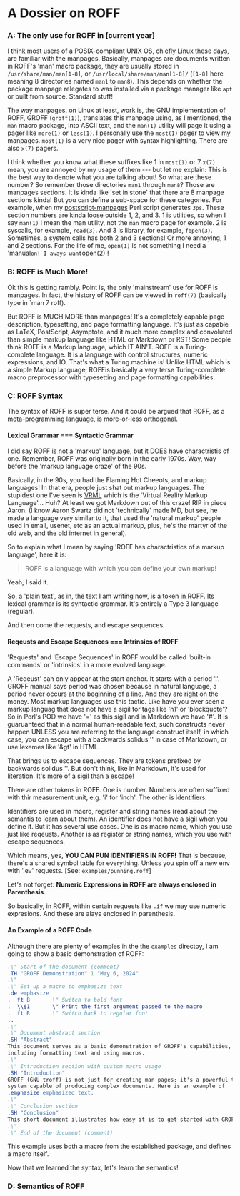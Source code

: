 # A Dossier on ROFF

### A: The only use for ROFF in [current year]

I think most users of a POSIX-compliant UNIX OS, chiefly Linux these days, are familiar with the manpages. Basically, manpages are documents written in ROFF's 'man' macro package, they are usually stored in `/usr/share/man/man[1-8]`, or `/usr/local/share/man/man[1-8]/` (`[1-8]` here meaning 8 directories named `man1` to `man8`). This depends on whether the package manpage relegates to was installed via a package manager like `apt` or built from source. Standard stuff!

The way manpages, on Linux at least, work is, the GNU implementation of ROFF, GROFF (`groff(1)`), translates this manpage using, as I mentioned, the `man` macro package, into ASCII text, and the `man(1)` utility will page it using a pager like `more(1)` or `less(1)`. I personally use the `most(1)` pager to view my manpages. `most(1)` is a very nice pager with syntax highlighting. There are also `x(7)` pagers. 

I think whether you know what these suffixes like 1 in `most(1)` or 7 `x(7)` mean, you are annoyed by my usage of them --- but let me explain: This is the best way to denote what you are talking about! So what are these number? So remember those directories `man1` through `man8`? Those are manpages sections. It is kinda like 'set in stone' that there are 8 manpage sections kinda! But you can define a sub-space for these categories. For example, when my [postscript-manpages](https://github.com/Chubek/postscript-manpages) Perl script generates `3ps`. These section numbers are kinda loose outside 1, 2, and 3. 1 is utilities, so when I say `man(1)` I mean the man utility, not the `man` macro page for example. 2 is syscalls, for example, `read(3)`. And 3 is library, for example, `fopen(3)`. Sometimes, a system calls has both 2 and 3 sections! Or more annoying, 1 and 2 sections. For the life of me, `open(1)` is not something I need a 'manual` on! I aways want `open(2)`!

### B: ROFF is Much More!

Ok this is getting rambly. Point is, the only 'mainstream' use for ROFF is manpages. In fact, the history of ROFF can be viewed in `roff(7)` (basically type in `man 7 roff). 

But ROFF is MUCH MORE than manpages! It's a completely capable page description, typesetting, and page formatting language. It's just as capable as LaTeX, PostScript, Asymptote, and it much more complex and convoluted than simple markup language like HTML or Markdown or RST! Some people think ROFF is a Markup language, which IT AIN'T. ROFF is a Turing-complete language. It is a language with control structures, numeric expressions, and IO. That's what a Turing machine is! Unlike HTML which is a simple Markup language, ROFFis basically a very terse Turing-complete macro preprocessor with typesetting and page formatting capabilities.

### C: ROFF Syntax

The syntax of ROFF is super terse. And it could be argued that ROFF, as a meta-programming language, is more-or-less orthogonal. 

#### Lexical Grammar === Syntactic Grammar

I did say ROFF is not a 'markup' language, but it DOES have charactristis of one. Remember, ROFF was originally born in the early 1970s. Way, way before the 'markup language craze' of the 90s.

Basically, in the 90s, you had the Flaming Hot Cheeots, and markup languages! In that era, people just shat out markup languages. The stupidest one I've seen is [VRML](https://en.wikipedia.org/wiki/VRML) which is the 'Virtual Reality Markup Language'... Huh? At least we got Markdown out of this craze! RIP in piece Aaron. (I know Aaron Swartz did not 'technically' made MD, but see, he made a language very similar to it, that used the 'natural markup' people used in email, usenet, etc as an actual markup, plus, he's the martyr of the old web, and the old internet in general).

So to explain what I mean by saying 'ROFF has charactristics of a markup language', here it is:

> ROFF is a language with which you can define your own markup!

Yeah, I said it.

So, a 'plain text', as in, the text I am writing now, is a token in ROFF. Its lexical grammar is its syntactic grammar. It's entirely a Type 3 language (regular).

And then come the requests, and escape sequences.

#### Reqeusts and Escape Sequences === Intrinsics of ROFF

'Requests' and 'Escape Sequences' in ROFF would be called 'built-in commands' or 'intrinsics' in a more evolved language.

A 'Reqeust' can only appear at the start anchor. It starts with a period '.'. GROFF manual says period was chosen because in natural language, a period never occurs at the beginning of a line.  And they are right on the money. Most markup languages use this tactic. Like have you ever seen a markup languag that does not have a sigil for tags like 'h1' or 'blockquote'? So in Perl's POD we have '=' as this sigil and in Markdown we have '#'. It is guaruanteed that in a normal human-readable text, such constructs never happen UNLESS you are referring to the language construct itself, in which case, you can escape with a backwards solidus '\' in case of Markdown, or use lexemes like '&gt' in HTML.

That brings us to escape sequences. They are tokens prefixed by backwards solidus '\'. But don't think, like in Markdown, it's used for literation. It's more of a sigil than a escape!

There are other tokens in ROFF. One is number. Numbers are often suffixed with thir measurement unit, e.g. 'i' for 'inch'. The other is identifiers.

Identifiers are used in macro, register and string names (read about the semantis to learn about them). An identifier does not have a sigil when you define it. But it has several use cases. One is as macro name, which you use just like reqeusts. Another is as register or string names, which you use with escape sequences.

Which means, yes, **YOU CAN PUN IDENTIFIERS IN ROFF!** That is because, there's a shared symbol table for everything. Unless you spin off a new env with '.ev' requests. [See: `examples/punning.roff`]

Let's not forget: **Numeric Expressions in ROFF are always enclosed in Parenthesis**.

So basically, in ROFF, within certain requests like `.if` we may use numeric expresions. And these are alays enclosed in parenthesis. 

#### An Example of a ROFF Code

Although there are plenty of examples in the the `examples` directoy, I am going to show a basic demonstration of ROFF:

```roff
.\" Start of the document (comment)
.TH "GROFF Demonstration" 1 "May 6, 2024"
.\"
.\" Set up a macro to emphasize text
.de emphasize
.  ft B       \" Switch to bold font
.  \\$1       \" Print the first argument passed to the macro
.  ft R       \" Switch back to regular font
..
.\"
.\" Document abstract section
.SH "Abstract"
This document serves as a basic demonstration of GROFF's capabilities,
including formatting text and using macros.
.\"
.\" Introduction section with custom macro usage
.SH "Introduction"
GROFF (GNU troff) is not just for creating man pages; it's a powerful typesetting
system capable of producing complex documents. Here is an example of
.emphasize emphasized text.
.\"
.\" Conclusion section
.SH "Conclusion"
This short document illustrates how easy it is to get started with GROFF for document processing.
.\"
.\" End of the document (comment)

```

This example uses both a macro from the established package, and defines a macro itself.


Now that we learned the syntax, let's learn the semantics!


### D: Semantics of ROFF



